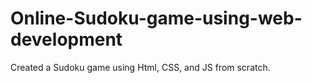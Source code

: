 # Online-Sudoku-game-using-web-development
Created a Sudoku game using Html, CSS, and JS from scratch.
